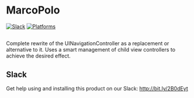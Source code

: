 # MarcoPolo

[![Slack](https://img.shields.io/badge/join-slack-745EAF.svg?style=flat)](http://bit.ly/2B0dEyt)
[![Platforms](https://img.shields.io/badge/platforms-iOS%20|%20tvOS-ff0000.svg?style=flat)](http://cocoapods.org/pods/Navigo)

## 

Complete rewrite of the UINavigationController as a replacement or alternative to it. Uses a smart management of child view controllers to achieve the desired effect.

## Slack

Get help using and installing this product on our Slack: http://bit.ly/2B0dEyt
